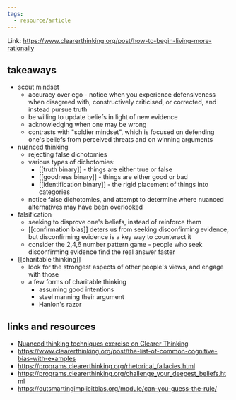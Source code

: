```yaml
---
tags:
  - resource/article
---
```

Link: https://www.clearerthinking.org/post/how-to-begin-living-more-rationally

## takeaways

- scout mindset
	- accuracy over ego - notice when you experience defensiveness when disagreed with, constructively criticised, or corrected, and instead pursue truth
	- be willing to update beliefs in light of new evidence
	- acknowledging when one may be wrong
	- contrasts with "soldier mindset", which is focused on defending one's beliefs from perceived threats and on winning arguments
- nuanced thinking
	- rejecting false dichotomies
	- various types of dichotomies:
		- [[truth binary]] - things are either true or false
		- [[goodness binary]] - things are either good or bad
		- [[identification binary]] - the rigid placement of things into categories
	- notice false dichotomies, and attempt to determine where nuanced alternatives may have been overlooked
- falsification
	- seeking to disprove one's beliefs, instead of reinforce them
	- [[confirmation bias]] deters us from seeking disconfirming evidence, but disconfirming evidence is a key way to counteract it
	- consider the 2,4,6 number pattern game - people who seek disconfirming evidence find the real answer faster
- [[charitable thinking]]
	- look for the strongest aspects of other people's views, and engage with those
	- a few forms of charitable thinking
		- assuming good intentions
		- steel manning their argument
		- Hanlon's razor

## links and resources

- [Nuanced thinking techniques exercise on Clearer Thinking](https://programs.clearerthinking.org/nuanced_thinking_techniques.html)
- https://www.clearerthinking.org/post/the-list-of-common-cognitive-bias-with-examples
- https://programs.clearerthinking.org/rhetorical_fallacies.html
- https://programs.clearerthinking.org/challenge_your_deepest_beliefs.html
- https://outsmartingimplicitbias.org/module/can-you-guess-the-rule/